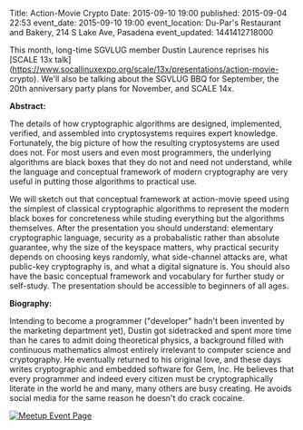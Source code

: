 Title: Action-Movie Crypto
Date: 2015-09-10 19:00
published: 2015-09-04 22:53
event_date: 2015-09-10 19:00
event_location: Du-Par's Restaurant and Bakery, 214 S Lake Ave, Pasadena
event_updated: 1441412718000

This month, long-time SGVLUG member Dustin Laurence reprises his [SCALE 13x
talk](https://www.socallinuxexpo.org/scale/13x/presentations/action-movie-
crypto).   We'll also be talking about the SGVLUG BBQ for September, the 20th
anniversary party plans for November, and SCALE 14x.

**Abstract:**
  
The details of how cryptographic algorithms are designed, implemented,
verified, and assembled into cryptosystems requires expert knowledge.
Fortunately, the big picture of how the resulting cryptosystems are used does
not. For most users and even most programmers, the underlying algorithms are
black boxes that they do not and need not understand, while the language and
conceptual framework of modern cryptography are very useful in putting those
algorithms to practical use.

We will sketch out that conceptual framework at action-movie speed using the
simplest of classical cryptographic algorithms to represent the modern black
boxes for concreteness while studing everything but the algorithms themselves.
After the presentation you should understand: elementary cryptographic
language, security as a probabalistic rather than absolute guarantee, why the
size of the keyspace matters, why practical security depends on choosing keys
randomly, what side-channel attacks are, what public-key cryptography is, and
what a digital signature is. You should also have the basic conceptual
framework and vocabulary for further study or self-study. The presentation
should be accessible to beginners of all ages.

**Biography:**

Intending to become a programmer ("developer" hadn't been invented by the
marketing department yet), Dustin got sidetracked and spent more time than he
cares to admit doing theoretical physics, a background filled with continuous
mathematics almost entirely irrelevant to computer science and cryptography.
He eventually returned to his original love, and these days writes
cryptographic and embedded software for Gem, Inc. He believes that every
programmer and indeed every citizen must be cryptographically literate in the
world he and many, many others are busy creating. He avoids social media for
the same reason he doesn't do crack cocaine.


[ ![Meetup Event Page]({filename}/images/meetup_logo_45.png) ](https://www.meetup.com/SGVTech/events/224577917/)

